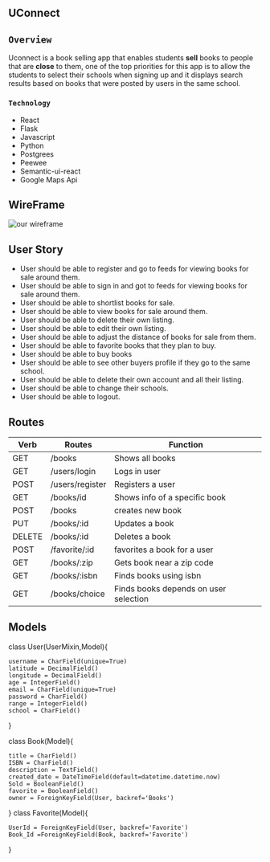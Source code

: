 

## UConnect



## `Overview`
Uconnect is a book selling app that enables students **sell** books to people that are **close** to them, one of the top priorities for this app is to allow the students to select their schools when signing up and it displays search results based on books that were posted by users in the same school.

### `Technology`
- React
- Flask
- Javascript
- Python
- Postgrees
- Peewee
- Semantic-ui-react
- Google Maps Api


## WireFrame
![our wireframe](../images/Wireframe1.png)	


## User Story
- User should be able to register and go to feeds for viewing books for sale around them. 
- User should be able to sign in and got to feeds for viewing books for sale around them. 
- User should be able to shortlist books for sale. 
- User should be able to view books for sale around them. 
- User should be able to delete their own listing.
- User should be able to edit their own listing.
- User should be able to adjust the distance of books for sale from them.
- User should be able to favorite books that they plan to buy. 
- User should be able to buy books 
- User should be able to see other buyers profile if they go to the same school.
- User should be able to delete their own account and all their listing. 
- User should be able to change their schools. 
- User should be able to logout. 

## Routes
| Verb | Routes | Function|
|------|--------|---------|
|GET   |/books  |Shows all books|
|GET   |/users/login|Logs in user|
|POST  |/users/register|Registers a user|
|GET   |/books/id|Shows info of a specific book|
|POST  |/books|creates new book|
|PUT   |/books/:id|Updates a book|
|DELETE|/books/:id|Deletes a book|
|POST  |/favorite/:id|favorites a book for a user|
|GET   |/books/:zip|Gets book near a zip code|
|GET   |/books/:isbn|Finds books using isbn|
|GET   |/books/choice|Finds books depends on user selection|

## Models
class User(UserMixin,Model){

	username = CharField(unique=True)
	latitude = DecimalField()
	longitude = DecimalField()
	age = IntegerField()
	email = CharField(unique=True)
	password = CharField()
	range = IntegerField()
	school = CharField()
}


class Book(Model){

	title = CharField()
	ISBN = CharField()
	description = TextField()
	created_date = DateTimeField(default=datetime.datetime.now)
	Sold = BooleanField()
	favorite = BooleanField()
	owner = ForeignKeyField(User, backref='Books')
}
class Favorite(Model){
	
	UserId = ForeignKeyField(User, backref='Favorite')
	Book_Id =ForeignKeyField(Book, backref='Favorite')
}











